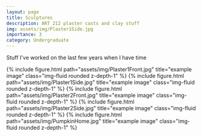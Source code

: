 ```yaml
---
layout: page
title: Sculptures
description: ART 212 plaster casts and clay stuff
img: assets/img/Plaster1Side.jpg
importance: 3
category: Undergraduate
---
```

Stuff I've worked on the last few years when I have time

{% include figure.html path="assets/img/Plaster1Front.jpg" title="example image" class="img-fluid rounded z-depth-1" %}
{% include figure.html path="assets/img/Plaster1Side.jpg" title="example image" class="img-fluid rounded z-depth-1" %}
{% include figure.html path="assets/img/Plaster2Front.jpg" title="example image" class="img-fluid rounded z-depth-1" %}
{% include figure.html path="assets/img/Plaster2Side.jpg" title="example image" class="img-fluid rounded z-depth-1" %}
{% include figure.html path="assets/img/PumpkinHome.jpg" title="example image" class="img-fluid rounded z-depth-1" %}